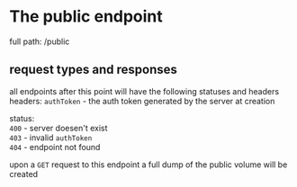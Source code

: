 # The public endpoint

full path: /public
## request types and responses

all endpoints after this point will have the following statuses and headers<br>
headers:    `authToken` - the auth token generated by the server at creation<br>

status:     
`400` - server doesen't exist <br>
`403` - invalid `authToken`<br>
`404` - endpoint not found

upon a `GET` request to this endpoint a full dump of the public volume will be created <br>
